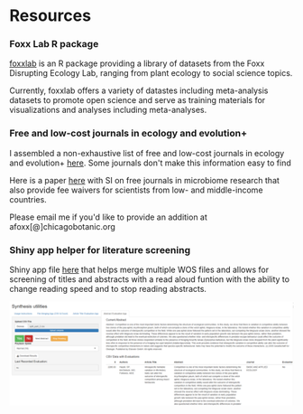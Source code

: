 # Resources

### Foxx Lab R package

[foxxlab](https://aliciafoxx.github.io/foxxlab/) is an R package providing a library of datasets from the Foxx Disrupting Ecology Lab, ranging from plant ecology to social science topics.

Currently, foxxlab offers a variety of datastes including meta-analysis datasets to promote open science and serve as training materials for visualizations and analyses including meta-analyses.


### Free and low-cost journals in ecology and evolution+

I assembled a non-exhaustive list of free and low-cost journals in ecology and evolution+ [here](https://docs.google.com/spreadsheets/d/1zlE6GL-kA6UxNKyDQPtcSuwyi8-TuDXM/edit#gid=1938357888). Some journals don't make this information easy to find

Here is a paper [here](https://journals.asm.org/doi/full/10.1128/mSystems.01151-21) with SI on free journals in microbiome research that also provide fee waivers for scientists from low- and middle-income countries.

Please email me if you'd like to provide an addition at afoxx[@]chicagobotanic.org

### Shiny app helper for literature screening

Shiny app file [here](Study_screening_utilities_app.R) that helps merge multiple WOS files and allows for screening of titles and abstracts with a read aloud funtion with the ability to change reading speed and to stop reading abstracts.

![](images/shiny_app.png)

